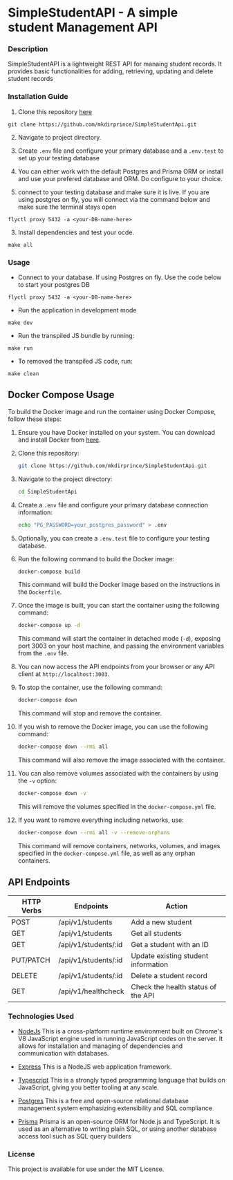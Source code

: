 # SimpleStudentAPI - A simple student Management API

### Description

SimpleStudentAPI is a lightweight REST API for manaing student records. It provides basic functionalities for adding, retrieving, updating and delete student records

### Installation Guide

1. Clone this repository [here](https://github.com/mkdirprince/SimpleStudentApi.git)

```
git clone https://github.com/mkdirprince/SimpleStudentApi.git
```

2. Navigate to project directory.

3. Create `.env` file and configure your primary database and a `.env.test` to set up your testing database

4. You can either work with the default Postgres and Prisma ORM or install and use your prefered database and ORM. Do configure to your choice.

5. connect to your testing database and make sure it is live. If you are using postgres on fly, you will connect via the command below and make sure the terminal stays open

```
flyctl proxy 5432 -a <your-DB-name-here>
```

3. Install dependencies and test your ocde.

```
make all
```

### Usage

- Connect to your database. If using Postgres on fly. Use the code below to start your postgres DB

```
flyctl proxy 5432 -a <your-DB-name-here>
```

- Run the application in development mode

```
make dev
```

- Run the transpiled JS bundle by running:

```
make run
```

- To removed the transpiled JS code, run:

```
make clean
```

## Docker Compose Usage

To build the Docker image and run the container using Docker Compose, follow these steps:

1. Ensure you have Docker installed on your system. You can download and install Docker from [here](https://www.docker.com/get-started).

2. Clone this repository:

   ```bash
   git clone https://github.com/mkdirprince/SimpleStudentApi.git
   ```

3. Navigate to the project directory:

   ```bash
   cd SimpleStudentApi
   ```

4. Create a `.env` file and configure your primary database connection information:

   ```bash
   echo "PG_PASSWORD=your_postgres_password" > .env
   ```

5. Optionally, you can create a `.env.test` file to configure your testing database.

6. Run the following command to build the Docker image:

   ```bash
   docker-compose build
   ```

   This command will build the Docker image based on the instructions in the `Dockerfile`.

7. Once the image is built, you can start the container using the following command:

   ```bash
   docker-compose up -d
   ```

   This command will start the container in detached mode (`-d`), exposing port 3003 on your host machine, and passing the environment variables from the `.env` file.

8. You can now access the API endpoints from your browser or any API client at `http://localhost:3003`.

9. To stop the container, use the following command:

   ```bash
   docker-compose down
   ```

   This command will stop and remove the container.

10. If you wish to remove the Docker image, you can use the following command:

    ```bash
    docker-compose down --rmi all
    ```

    This command will also remove the image associated with the container.

11. You can also remove volumes associated with the containers by using the `-v` option:

    ```bash
    docker-compose down -v
    ```

    This will remove the volumes specified in the `docker-compose.yml` file.

12. If you want to remove everything including networks, use:

    ```bash
    docker-compose down --rmi all -v --remove-orphans
    ```

    This command will remove containers, networks, volumes, and images specified in the `docker-compose.yml` file, as well as any orphan containers.

## API Endpoints

| HTTP Verbs | Endpoints            | Action                              |
| ---------- | -------------------- | ----------------------------------- |
| POST       | /api/v1/students     | Add a new student                   |
| GET        | /api/v1/students     | Get all students                    |
| GET        | /api/v1/students/:id | Get a student with an ID            |
| PUT/PATCH  | /api/v1/students/:id | Update existing student information |
| DELETE     | /api/v1/students/:id | Delete a student record             |
| GET        | /api/v1/healthcheck  | Check the health status of the API  |

### Technologies Used

- [NodeJs](https://nodejs.org/) This is a cross-platform runtime environment built on Chrome's V8 JavaScript engine used in running JavaScript codes on the server. It allows for installation and managing of dependencies and communication with databases.

- [Express](https://www.expresjs.org/) This is a NodeJS web application framework.

* [Typescript](https://www.typescriptlang.org) This is a strongly typed programming language that builds on JavaScript, giving you better tooling at any scale.

* [Postgres](https://www.postgresql.org) This is a free and open-source relational database management system emphasizing extensibility and SQL compliance

* [Prisma](https://www.prisma.io) Prisma is an open-source ORM for Node.js and TypeScript. It is used as an alternative to writing plain SQL, or using another database access tool such as SQL query builders

### License

This project is available for use under the MIT License.
